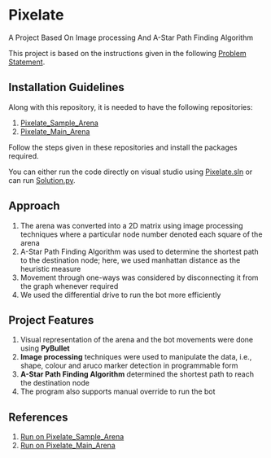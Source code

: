 # Pixelate
A Project Based On Image processing And A-Star Path Finding Algorithm

This project is based on the instructions given in the following [Problem Statement](https://drive.google.com/file/d/1XZivQZIc6szvCmp2vMksxlliCC4whAkB/view?usp=sharing).

## Installation Guidelines
Along with this repository, it is needed to have the following repositories:
1. [Pixelate_Sample_Arena](https://github.com/Robotics-Club-IIT-BHU/Pixelate_Sample_Arena)
2. [Pixelate_Main_Arena](https://github.com/Robotics-Club-IIT-BHU/Pixelate_Main_Arena)

Follow the steps given in these repositories and install the packages required.

You can either run the code directly on visual studio using [Pixelate.sln](https://github.com/milind-prajapat/Pixelate/blob/main/Pixelate.sln) or can run [Solution.py](https://github.com/milind-prajapat/Pixelate/blob/main/Solution.py).

## Approach
1. The arena was converted into a 2D matrix using image processing techniques where a particular node number denoted each square of the arena
2. A-Star Path Finding Algorithm was used to determine the shortest path to the destination node; here, we used manhattan distance as the heuristic measure
3. Movement through one-ways was considered by disconnecting it from the graph whenever required
4. We used the differential drive to run the bot more efficiently

## Project Features
1. Visual representation of the arena and the bot movements were done using **PyBullet**
2. **Image processing** techniques were used to manipulate the data, i.e., shape, colour and aruco marker detection in programmable form
3. **A-Star Path Finding Algorithm** determined the shortest path to reach the destination node
4. The program also supports manual override to run the bot

## References
1. [Run on Pixelate_Sample_Arena](https://drive.google.com/file/d/1Grus2-VQ6b7RzPIfdwOSfPk-CN6LGskj/view?usp=sharing)
2. [Run on Pixelate_Main_Arena](https://drive.google.com/file/d/1H9sOwg9ko8G9HRjU_7ucStvyIivzOJvN/view?usp=sharing)

